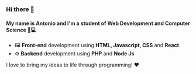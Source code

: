 ### Hi there 👋 ###

#### My name is Antonio and I'm a student of Web Development and Computer Science :pencil::computer: #### 

- :framed_picture: **Front-end** development using **HTML, Javascript, CSS** and **React**
- :gear: **Backend** development using **PHP** and **Node Js**

I love to bring my ideas to life through programming! :heart:

